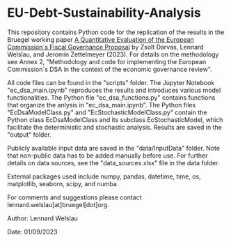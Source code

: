 # EU-Debt-Sustainability-Analysis

This repository contains Python code for the replication of the results in the Bruegel working paper [A Quantitative Evaluation of the European Commission´s Fiscal Governance Proposal](https://www.bruegel.org/working-paper/quantitative-evaluation-european-commissions-fiscal-governance-proposal) by Zsolt Darvas, Lennard Welslau, and Jeromin Zettelmeyer (2023). For details on the methodology see Annex 2, "Methodology and code for implementing the European Commission´s DSA in the context of the economic governance review".

All code files can be found in the "scripts" folder. The Jupyter Notebook "ec_dsa_main.ipynb" reproduces the results and introduces various model functionalities. The Python file "ec_dsa_functions.py" contains functions that organize the anlysis in "ec_dsa_main.ipynb". The Python files "EcDsaModelClass.py" and "EcStochasticModelClass.py" contain the Python class EcDsaModelClass and its subclass EcStochasticModel, which facilitate the deterministic and stochastic analysis. Results are saved in the "output" folder. 

Publicly available input data are saved in the "data/InputData" folder. Note that non-public data has to be added manually before use. For further details on data sources, see the "data_sources.xlsx" file in the data folder.

External packages used include numpy, pandas, datetime, time, os, matplotlib, seaborn, scipy, and numba.

For comments and suggestions please contact lennard.welslau[at]bruegel[dot]org.

Author: Lennard Welslau

Date: 01/09/2023
